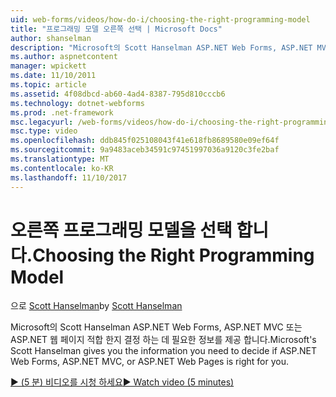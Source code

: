 ```yaml
---
uid: web-forms/videos/how-do-i/choosing-the-right-programming-model
title: "프로그래밍 모델 오른쪽 선택 | Microsoft Docs"
author: shanselman
description: "Microsoft의 Scott Hanselman ASP.NET Web Forms, ASP.NET MVC 또는 ASP.NET 웹 페이지 적합 한지 결정 하는 데 필요한 정보를 제공 합니다."
ms.author: aspnetcontent
manager: wpickett
ms.date: 11/10/2011
ms.topic: article
ms.assetid: 4f08dbcd-ab60-4ad4-8387-795d810cccb6
ms.technology: dotnet-webforms
ms.prod: .net-framework
msc.legacyurl: /web-forms/videos/how-do-i/choosing-the-right-programming-model
msc.type: video
ms.openlocfilehash: ddb845f025108043f41e618fb8689580e09ef64f
ms.sourcegitcommit: 9a9483aceb34591c97451997036a9120c3fe2baf
ms.translationtype: MT
ms.contentlocale: ko-KR
ms.lasthandoff: 11/10/2017
---
```

<a name="choosing-the-right-programming-model"></a><span data-ttu-id="e5c4c-103">오른쪽 프로그래밍 모델을 선택 합니다.</span><span class="sxs-lookup"><span data-stu-id="e5c4c-103">Choosing the Right Programming Model</span></span>
====================
<span data-ttu-id="e5c4c-104">으로 [Scott Hanselman](https://github.com/shanselman)</span><span class="sxs-lookup"><span data-stu-id="e5c4c-104">by [Scott Hanselman](https://github.com/shanselman)</span></span>

<span data-ttu-id="e5c4c-105">Microsoft의 Scott Hanselman ASP.NET Web Forms, ASP.NET MVC 또는 ASP.NET 웹 페이지 적합 한지 결정 하는 데 필요한 정보를 제공 합니다.</span><span class="sxs-lookup"><span data-stu-id="e5c4c-105">Microsoft's Scott Hanselman gives you the information you need to decide if ASP.NET Web Forms, ASP.NET MVC, or ASP.NET Web Pages is right for you.</span></span>

[<span data-ttu-id="e5c4c-106">&#9654; (5 분) 비디오를 시청 하세요</span><span class="sxs-lookup"><span data-stu-id="e5c4c-106">&#9654; Watch video (5 minutes)</span></span>](https://channel9.msdn.com/Blogs/ASP-NET-Site-Videos/choosing-the-right-programming-model)
